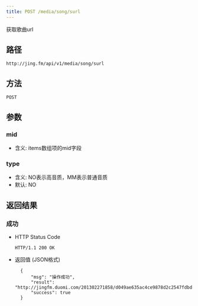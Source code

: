 ```yaml
---
title: POST /media/song/surl
---
```


获取歌曲url

## 路径

    http://jing.fm/api/v1/media/song/surl

## 方法

    POST

## 参数

### mid

- 含义: items数组项的mid字段

### type

- 含义: NO表示高音质，MM表示普通音质
- 默认: NO

## 返回结果

### 成功

- HTTP Status Code

    `HTTP/1.1 200 OK`

- 返回值 (JSON格式)

        {
            "msg": "操作成功",
            "result": "http://jingfm.duomi.com/201302271858/d049ae635ac4ce9878d2c2547fdbd8e8/2012/0717/12/Pg/2012071712PgV.m4a",
            "success": true
        }

